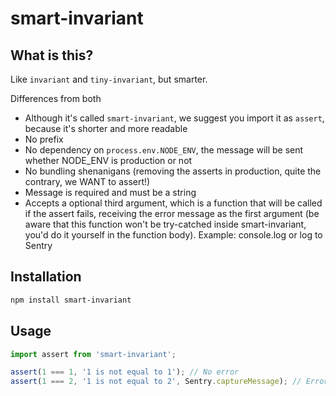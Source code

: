 # smart-invariant

## What is this?

Like `invariant` and `tiny-invariant`, but smarter.

Differences from both

- Although it's called `smart-invariant`, we suggest you import it as `assert`, because it's shorter and more readable
- No prefix
- No dependency on `process.env.NODE_ENV`, the message will be sent whether NODE_ENV is production or not
- No bundling shenanigans (removing the asserts in production, quite the contrary, we WANT to assert!)
- Message is required and must be a string
- Accepts a optional third argument, which is a function that will be called if the assert fails, receiving the error message as the first argument (be aware that this function won't be try-catched inside smart-invariant, you'd do it yourself in the function body). Example: console.log or log to Sentry

## Installation

```sh
npm install smart-invariant
```

## Usage

```ts
import assert from 'smart-invariant';

assert(1 === 1, '1 is not equal to 1'); // No error
assert(1 === 2, '1 is not equal to 2', Sentry.captureMessage); // Error: 1 is not equal to 2 and Sentry will be notified
```
